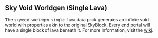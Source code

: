 ## Sky Void Worldgen (Single Lava)
The `skyvoid_worldgen_single_lava` data pack generates an infinite void world with properties akin to the original SkyBlock. Every end portal will have a single block of lava beneath it. For more information, visit the [wiki](https://github.com/BluePsychoRanger/SkyBlock_Collection/wiki).
